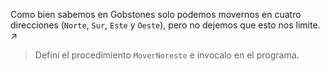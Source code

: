 Como bien sabemos en Gobstones solo podemos movernos en cuatro direcciones (`Norte`, `Sur`, `Este` y `Oeste`), pero no dejemos que esto nos limite. :arrow_upper_right:

> Definí el procedimiento `MoverNoreste` e invocalo en el programa.
